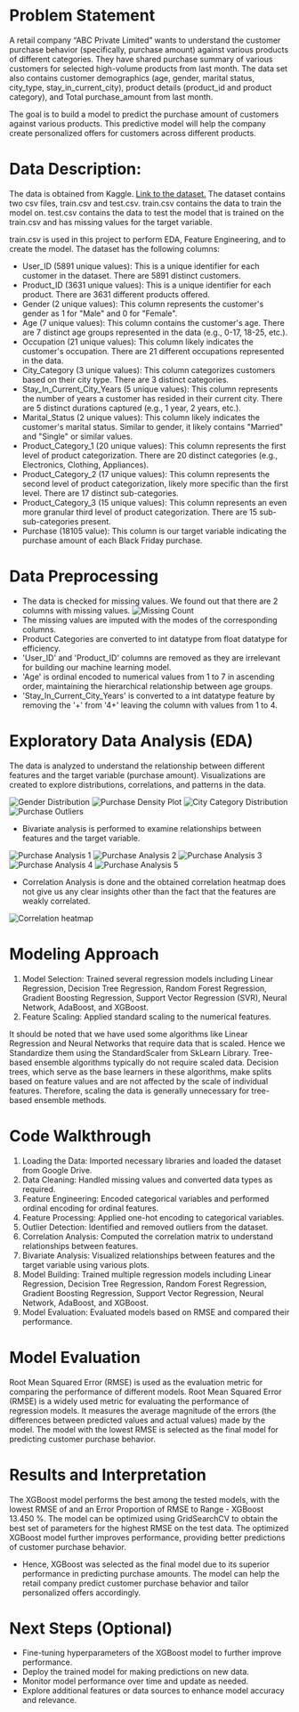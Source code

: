 # Problem Statement

A retail company “ABC Private Limited” wants to understand the customer purchase behavior (specifically, purchase amount) against various products of different categories. They have shared purchase summary of various customers for selected high-volume products from last month. The data set also contains customer demographics (age, gender, marital status, city_type, stay_in_current_city), product details (product_id and product category), and Total purchase_amount from last month.

The goal is to build a model to predict the purchase amount of customers against various products. This predictive model will help the company create personalized offers for customers across different products.

# Data Description:

The data is obtained from Kaggle. [Link to the dataset.](https://www.kaggle.com/datasets/sdolezel/black-friday)
The dataset contains two csv files, train.csv and test.csv.
train.csv contains the data to train the model on.
test.csv contains the data to test the model that is trained on the train.csv and has missing values for the target variable.


train.csv is used in this project to perform EDA, Feature Engineering, and to create the model.
The dataset has the following columns:

- User_ID (5891 unique values): This is a unique identifier for each customer in the dataset. There are 5891 distinct customers.
- Product_ID (3631 unique values): This is a unique identifier for each product. There are 3631 different products offered.
- Gender (2 unique values): This column represents the customer's gender as 1 for "Male" and 0 for "Female".
- Age (7 unique values): This column contains the customer's age. There are 7 distinct age groups represented in the data (e.g., 0-17, 18-25, etc.).
- Occupation (21 unique values): This column likely indicates the customer's occupation. There are 21 different occupations represented in the data.
- City_Category (3 unique values): This column categorizes customers based on their city type. There are 3 distinct categories.
- Stay_In_Current_City_Years (5 unique values): This column represents the number of years a customer has resided in their current city. There are 5 distinct durations captured (e.g., 1 year, 2 years, etc.).
- Marital_Status (2 unique values): This column likely indicates the customer's marital status. Similar to gender, it likely contains "Married" and "Single" or similar values.
- Product_Category_1 (20 unique values): This column represents the first level of product categorization. There are 20 distinct categories (e.g., Electronics, Clothing, Appliances).
- Product_Category_2 (17 unique values): This column represents the second level of product categorization, likely more specific than the first level. There are 17 distinct sub-categories.
- Product_Category_3 (15 unique values): This column represents an even more granular third level of product categorization. There are 15 sub-sub-categories present.
- Purchase (18105 value): This column is our target variable indicating the purchase amount of each Black Friday purchase.

# Data Preprocessing

- The data is checked for missing values. We found out that there are 2 columns with missing values.
![Missing Count](https://github.com/VishShaji/BlackFriday-EDA-and-Feature-Engineering/blob/main/Assets/missing.png)
- The missing values are imputed with the modes of the corresponding columns.
- Product Categories are converted to int datatype from float datatype for efficiency.
- 'User_ID' and 'Product_ID' columns are removed as they are irrelevant for building our machine learning model.
- 'Age' is ordinal encoded to numerical values from 1 to 7 in ascending order, maintaining the hierarchical relationship between age groups.
- 'Stay_In_Current_City_Years' is converted to a int datatype feature by removing the '+' from '4+' leaving the column with values from 1 to 4.

# Exploratory Data Analysis (EDA)

The data is analyzed to understand the relationship between different features and the target variable (purchase amount).
Visualizations are created to explore distributions, correlations, and patterns in the data.

![Gender Distribution](https://github.com/VishShaji/BlackFriday-EDA-and-Feature-Engineering/blob/main/Assets/gender.png)
![Purchase Density Plot](https://github.com/VishShaji/BlackFriday-EDA-and-Feature-Engineering/blob/main/Assets/purchasekde.png)
![City Category Distribution](https://github.com/VishShaji/BlackFriday-EDA-and-Feature-Engineering/blob/main/Assets/city.png)
![Purchase Outliers](https://github.com/VishShaji/BlackFriday-EDA-and-Feature-Engineering/blob/main/Assets/purchaseoutliers.png)

- Bivariate analysis is performed to examine relationships between features and the target variable.
  
![Purchase Analysis 1](https://github.com/VishShaji/BlackFriday-EDA-and-Feature-Engineering/blob/main/Assets/purchase-age.png)
![Purchase Analysis 2](https://github.com/VishShaji/BlackFriday-EDA-and-Feature-Engineering/blob/main/Assets/purchase-gender.png)
![Purchase Analysis 3](https://github.com/VishShaji/BlackFriday-EDA-and-Feature-Engineering/blob/main/Assets/purchase-age2.png)
![Purchase Analysis 4](https://github.com/VishShaji/BlackFriday-EDA-and-Feature-Engineering/blob/main/Assets/purchase-gender2.png)
![Purchase Analysis 5](https://github.com/VishShaji/BlackFriday-EDA-and-Feature-Engineering/blob/main/Assets/purchaseoccupation.png)

- Correlation Analysis is done and the obtained correlation heatmap does not give us any clear insights other than the fact that the features are weakly correlated.
  
![Correlation heatmap](https://github.com/VishShaji/BlackFriday-EDA-and-Feature-Engineering/blob/main/Assets/corr.png)

# Modeling Approach

1. Model Selection: Trained several regression models including Linear Regression, Decision Tree Regression, Random Forest Regression, Gradient Boosting Regression, Support Vector Regression (SVR), Neural Network, AdaBoost, and XGBoost.
2. Feature Scaling: Applied standard scaling to the numerical features.

It should be noted that we have used some algorithms like Linear Regression and Neural Networks that require data that is scaled. Hence we Standardize them using the StandardScaler from SkLearn Library.
Tree-based ensemble algorithms typically do not require scaled data. Decision trees, which serve as the base learners in these algorithms, make splits based on feature values and are not affected by the scale of individual features. Therefore, scaling the data is generally unnecessary for tree-based ensemble methods.

# Code Walkthrough

1. Loading the Data: Imported necessary libraries and loaded the dataset from Google Drive.
2. Data Cleaning: Handled missing values and converted data types as required.
3. Feature Engineering: Encoded categorical variables and performed ordinal encoding for ordinal features.
4. Feature Processing: Applied one-hot encoding to categorical variables.
5. Outlier Detection: Identified and removed outliers from the dataset.
6. Correlation Analysis: Computed the correlation matrix to understand relationships between features.
7. Bivariate Analysis: Visualized relationships between features and the target variable using various plots.
8. Model Building: Trained multiple regression models including Linear Regression, Decision Tree Regression, Random Forest Regression, Gradient Boosting Regression, Support Vector Regression, Neural Network, AdaBoost, and XGBoost.
9. Model Evaluation: Evaluated models based on RMSE and compared their performance.

# Model Evaluation

Root Mean Squared Error (RMSE) is used as the evaluation metric for comparing the performance of different models.
Root Mean Squared Error (RMSE) is a widely used metric for evaluating the performance of regression models. It measures the average magnitude of the errors (the differences between predicted values and actual values) made by the model.
The model with the lowest RMSE is selected as the final model for predicting customer purchase behavior.

# Results and Interpretation

The XGBoost model performs the best among the tested models, with the lowest RMSE of  and an Error Proportion of RMSE to Range - XGBoost 13.450 %. The model can be optimized using GridSearchCV to obtain the best set of parameters for the highest RMSE on the test data. The optimized XGBoost model further improves performance, providing better predictions of customer purchase behavior.
- Hence, XGBoost was selected as the final model due to its superior performance in predicting purchase amounts. The model can help the retail company predict customer purchase behavior and tailor personalized offers accordingly.

# Next Steps (Optional)

- Fine-tuning hyperparameters of the XGBoost model to further improve performance.
- Deploy the trained model for making predictions on new data.
- Monitor model performance over time and update as needed.
- Explore additional features or data sources to enhance model accuracy and relevance.
